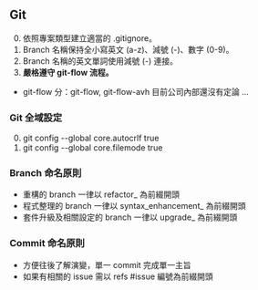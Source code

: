 ## Git

0. 依照專案類型建立適當的 .gitignore。
0. Branch 名稱保持全小寫英文 (a-z)、減號 (-)、數字 (0-9)。
0. Branch 名稱的英文單詞使用減號 (-) 連接。
0. __嚴格遵守 git-flow 流程。__

* git-flow 分：git-flow, git-flow-avh 目前公司內部還沒有定論 ...

### Git 全域設定

0. git config --global core.autocrlf true
0. git config --global core.filemode true

### Branch 命名原則

- 重構的 branch 一律以 refactor_ 為前綴開頭
- 程式整理的 branch 一律以 syntax_enhancement_ 為前綴開頭
- 套件升級及相關設定的 branch 一律以 upgrade_ 為前綴開頭

### Commit 命名原則

- 方便往後了解演變，單一 commit 完成單一主旨
- 如果有相關的 issue 需以 refs #issue 編號為前綴開頭

